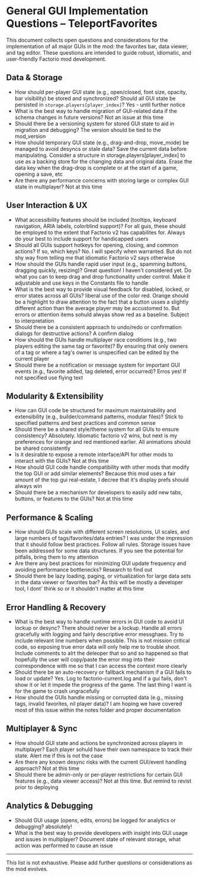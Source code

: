# General GUI Implementation Questions – TeleportFavorites

This document collects open questions and considerations for the implementation of all major GUIs in the mod: the favorites bar, data viewer, and tag editor. These questions are intended to guide robust, idiomatic, and user-friendly Factorio mod development.

## Data & Storage
- How should per-player GUI state (e.g., open/closed, font size, opacity, bar visibility) be stored and synchronized? Should all GUI state be persisted in `storage.players[player_index]`?
Yes - until further notice
- What is the best way to handle migration of GUI-related data if the schema changes in future versions?
Not an issue at this time
- Should there be a versioning system for stored GUI state to aid in migration and debugging?
The version should be tied to the mod_version
- How should temporary GUI state (e.g., drag-and-drop, move_mode) be managed to avoid desyncs or stale data?
Save the current data before manipulating. Consider a structure in storage.players[player_index] to use as a backing store for the changing data and original data. Erase the data key when the drag-drop is complete or at the start of a game, opening a save, etc
- Are there any performance concerns with storing large or complex GUI state in multiplayer?
Not at this time

## User Interaction & UX
- What accessibility features should be included (tooltips, keyboard navigation, ARIA labels, colorblind support)?
For all guis, these should be employed to the extent that Factorio v2 has capabilites for. Always do your best to include support for handicapped users
- Should all GUIs support hotkeys for opening, closing, and common actions? If so, which keys?
No. I will specify when warranted. But do not shy way from telling me that idiomatic Factorio v2 says otherwise
- How should the GUIs handle rapid user input (e.g., spamming buttons, dragging quickly, resizing)?
Great question! I haven't considered yet. 
Do what you can to keep drag and drop functionality under control. Make it adjustable and use keys in the Constants file to handle
- What is the best way to provide visual feedback for disabled, locked, or error states across all GUIs?
liberal use of the color red. Orange should be a highlight to draw attention to the fact that a button usses a slightly different action than the average player may be accustomed to. But errors or attention items sohuld alwyas show red as a baseline. Subject to interpretation
- Should there be a consistent approach to undo/redo or confirmation dialogs for destructive actions?
A confirm dialog
- How should the GUIs handle multiplayer race conditions (e.g., two players editing the same tag or favorite)?
By ensuring that only owners of a tag or where a tag's owner is unspecified can be edited by the current player
- Should there be a notification or message system for important GUI events (e.g., favorite added, tag deleted, error occurred)?
Erros yes! If not specified use flying text

## Modularity & Extensibility
- How can GUI code be structured for maximum maintainability and extensibility (e.g., builder/command patterns, modular files)?
Stick to specified patterns and best practices and common sense
- Should there be a shared style/theme system for all GUIs to ensure consistency?
Absolutely. Idiomatic factorio v2 wins, but next is my preferences for orange and red mentioned earlier. All animations should be shared consistently
- Is it desirable to expose a remote interface/API for other mods to interact with the GUIs?
Not at this time
- How should GUI code handle compatibility with other mods that modify the top GUI or add similar elements?
Because this mod uses a fair amount of the top gui real-estate, I decree that it's display prefs should always win
- Should there be a mechanism for developers to easily add new tabs, buttons, or features to the GUIs?
Not at this time

## Performance & Scaling
- How should GUIs scale with different screen resolutions, UI scales, and large numbers of tags/favorites/data entries?
I was under the impression that it should follow best practices. Follow all rules. Storage issues have been addressed for some data structures. If you see the potential for pitfalls, bring them to my attention
- Are there any best practices for minimizing GUI update frequency and avoiding performance bottlenecks?
Research to find out
- Should there be lazy loading, paging, or virtualization for large data sets in the data viewer or favorites bar?
As this will be mostly a developer tool, I dont' think so or it shouldn't matter at this time

## Error Handling & Recovery
- What is the best way to handle runtime errors in GUI code to avoid UI lockup or desync?
There should never be a lockup. Handle all errors gracefully with logging and fairly descriptive error messghaes. Try to include relevant line numbers when possible. This is not mission critical code, so exposing true error data will only help me to trouble shoot. Include comments to alrt the deleoper that so and so happened so that hopefully the user will copy/paste the error msg into their correspondence with me so that I can access the context more clearly
- Should there be an auto-recovery or fallback mechanism if a GUI fails to load or update?
Yes. Log to factorio-current.log and if a gui fails, don't show it or let it impede the progress of the game. The last thing I want is for the game to crash ungracefully
- How should the GUIs handle missing or corrupted data (e.g., missing tags, invalid favorites, nil player data)?
I am hoping we have covered most of this issue within the notes folder and proper documentation

## Multiplayer & Sync
- How should GUI state and actions be synchronized across players in multiplayer?
Each player sohuld have their own namespace to track their state. Alert me if this is not the case
- Are there any known desync risks with the current GUI/event handling approach?
Not at this time
- Should there be admin-only or per-player restrictions for certain GUI features (e.g., data viewer access)?
Not at this time. But remind to revist prior to deploying

## Analytics & Debugging
- Should GUI usage (opens, edits, errors) be logged for analytics or debugging?
absolutely!
- What is the best way to provide developers with insight into GUI usage and issues in multiplayer?
Document state of relevant storage, what action was performed to cause an issue

---
This list is not exhaustive. Please add further questions or considerations as the mod evolves.
